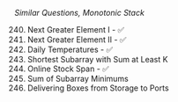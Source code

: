 _Similar Questions, Monotonic Stack_

240. Next Greater Element I - ✅
503. Next Greater Element II - ✅
241. Daily Temperatures - ✅
242. Shortest Subarray with Sum at Least K
243. Online Stock Span - ✅
244. Sum of Subarray Minimums
245. Delivering Boxes from Storage to Ports

